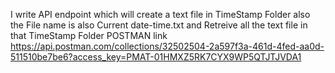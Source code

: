 I write API endpoint which will create a text file in TimeStamp Folder also the File name is also Current date-time.txt and Retreive all the text file in that TimeStamp Folder
POSTMAN link https://api.postman.com/collections/32502504-2a597f3a-461d-4fed-aa0d-511510be7be6?access_key=PMAT-01HMXZ5RK7CYX9WP5QTJTJVDA1